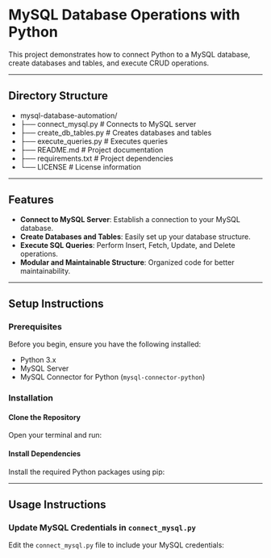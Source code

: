 # MySQL Database Operations with Python

This project demonstrates how to connect Python to a MySQL database, create databases and tables, and execute CRUD operations.

---

## Directory Structure

- mysql-database-automation/
- ├── connect_mysql.py # Connects to MySQL server
- ├── create_db_tables.py # Creates databases and tables
- ├── execute_queries.py # Executes queries
- ├── README.md # Project documentation
- ├── requirements.txt # Project dependencies
- └── LICENSE # License information


---

## Features

- **Connect to MySQL Server**: Establish a connection to your MySQL database.
- **Create Databases and Tables**: Easily set up your database structure.
- **Execute SQL Queries**: Perform Insert, Fetch, Update, and Delete operations.
- **Modular and Maintainable Structure**: Organized code for better maintainability.

---

## Setup Instructions

### Prerequisites

Before you begin, ensure you have the following installed:

- Python 3.x
- MySQL Server
- MySQL Connector for Python (`mysql-connector-python`)

### Installation

#### Clone the Repository

Open your terminal and run:


#### Install Dependencies

Install the required Python packages using pip:


---

## Usage Instructions

### Update MySQL Credentials in `connect_mysql.py`

Edit the `connect_mysql.py` file to include your MySQL credentials:

